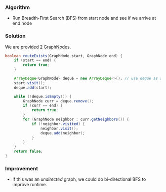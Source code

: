 ### Algorithm

- Run Breadth-First Search (BFS) from start node and see if we arrive at end node

### Solution

We are provided 2 [GraphNode](https://github.com/RodneyShag/Interview_solutions/blob/master/Solutions/Implement%20a%20GraphNode.md)s.

```java
boolean routeExists(GraphNode start, GraphNode end) {
    if (start == end) {
        return true;
    }

    ArrayDeque<GraphNode> deque = new ArrayDeque<>(); // use deque as a queue
    start.visit();
    deque.add(start);

    while (!deque.isEmpty()) {
        GraphNode curr = deque.remove();
        if (curr == end) {
            return true;
        }
        for (GraphNode neighbor : curr.getNeighbors()) {
            if (!neighbor.visited) {
                neighbor.visit();
                deque.add(neighbor);
            }
        }
    }
    return false;
}
```

### Improvement

- If this was an _undirected_ graph, we could do bi-directional BFS to improve runtime.
